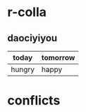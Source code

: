 # r-colla

## daociyiyou

today         | tomorrow
------------- | -------------
hungry        | happy

# conflicts 